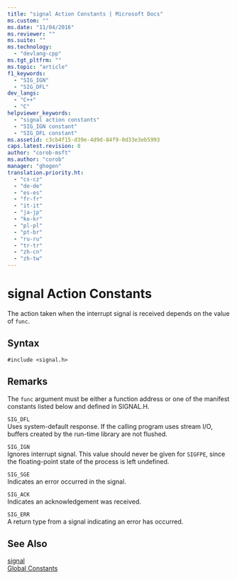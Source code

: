 ```yaml
---
title: "signal Action Constants | Microsoft Docs"
ms.custom: ""
ms.date: "11/04/2016"
ms.reviewer: ""
ms.suite: ""
ms.technology: 
  - "devlang-cpp"
ms.tgt_pltfrm: ""
ms.topic: "article"
f1_keywords: 
  - "SIG_IGN"
  - "SIG_DFL"
dev_langs: 
  - "C++"
  - "C"
helpviewer_keywords: 
  - "signal action constants"
  - "SIG_IGN constant"
  - "SIG_DFL constant"
ms.assetid: c3cb4f15-d39e-4d9d-84f9-0d33e3eb5993
caps.latest.revision: 8
author: "corob-msft"
ms.author: "corob"
manager: "ghogen"
translation.priority.ht: 
  - "cs-cz"
  - "de-de"
  - "es-es"
  - "fr-fr"
  - "it-it"
  - "ja-jp"
  - "ko-kr"
  - "pl-pl"
  - "pt-br"
  - "ru-ru"
  - "tr-tr"
  - "zh-cn"
  - "zh-tw"
---
```

# signal Action Constants
The action taken when the interrupt signal is received depends on the value of `func`.  
  
## Syntax  
  
```  
#include <signal.h>  
```  
  
## Remarks  
 The `func` argument must be either a function address or one of the manifest constants listed below and defined in SIGNAL.H.  
  
 `SIG_DFL`  
 Uses system-default response. If the calling program uses stream I/O, buffers created by the run-time library are not flushed.  
  
 `SIG_IGN`  
 Ignores interrupt signal. This value should never be given for `SIGFPE`, since the floating-point state of the process is left undefined.  
  
 `SIG_SGE`  
 Indicates an error occurred in the signal.  
  
 `SIG_ACK`  
 Indicates an acknowledgement was received.  
  
 `SIG_ERR`  
 A return type from a signal indicating an error has occurred.  
  
## See Also  
 [signal](../c-runtime-library/reference/signal.md)   
 [Global Constants](../c-runtime-library/global-constants.md)